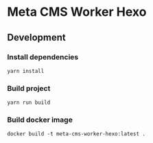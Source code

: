 # Meta CMS Worker Hexo

## Development

### Install dependencies

```shell
yarn install
```

### Build project

```shell
yarn run build
```

### Build docker image

```shell
docker build -t meta-cms-worker-hexo:latest .
```